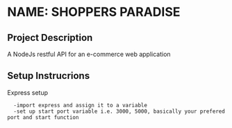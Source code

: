 # NAME: SHOPPERS PARADISE

## Project Description
A NodeJs restful API for an e-commerce web application

## Setup Instrucrions
  Express setup
  
      -import express and assign it to a variable
      -set up start port variable i.e. 3000, 5000, basically your prefered port and start function



